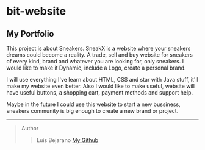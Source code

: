 # bit-website
## My Portfolio

This project is about Sneakers. SneakX is a website where your sneakers dreams could become a reality. A trade, sell and buy website for sneakers of every kind, brand and whatever you are looking for, only sneakers. 
I would like to make it Dynamic, include a Logo, create a personal brand. 

I will use everything I've learn about HTML, CSS and star with Java stuff, it'll make my website even better. Also I would like to make useful, website will have useful buttons, a shopping cart, payment methods and support help. 

Maybe in the future I could use this website to start a new bussiness, sneakers community is big enough to create a new brand or project. 

---
>Author
>> Luis Bejarano 
[My Github](https://github.com/xluis7x)